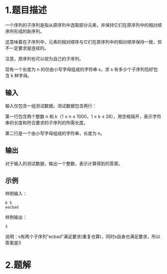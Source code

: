 # 1.题目描述
一个序列的子序列是指从原序列中选取部分元素，并保持它们在原序列中的相对顺序所形成的新序列。

这意味着在子序列中，元素的相对顺序与它们在原序列中的相对顺序保持一致，但不一定要求是连续的。

注意，原序列也可以视为自己的子序列。 

现有一个长度为 n 的仅由小写字母组成的字符串 s，求 s 有多少个子序列恰好包含 k 种字母。

## 输入
输入仅包含一组测试数据。测试数据包含两行： 

第一行包含两个整数 n 和 k（1 ≤ n ≤ 1000，1 ≤ k ≤ 26），用空格隔开，表示字符串的长度和符合要求的子序列的所需长度。

第二行是一个由小写字母组成的字符串，长度为 n。 

## 输出
对于输入的测试数据，输出一个整数，表示计算得到的答案。

## 示例
样例输入：
```
6 5
eecbad
```

样例输出：
```
3
```
说明：s有两个子序列"ecbad"满足要求(重复也算)，同时s自身也满足要求，所以答案是3

# 2.题解

